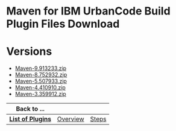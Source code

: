 
Maven for IBM UrbanCode Build Plugin Files Download
===================================================

# Versions

- [Maven-9.913233.zip](https://raw.githubusercontent.com/osmsnbey/todelete2/main/files/UCB/Maven/Maven-9.913233.zip)
- [Maven-8.752932.zip](https://raw.githubusercontent.com/osmsnbey/todelete2/main/files/UCB/Maven/Maven-8.752932.zip)
- [Maven-5.507933.zip](https://raw.githubusercontent.com/osmsnbey/todelete2/main/files/UCB/Maven/Maven-5.507933.zip)
- [Maven-4.410910.zip](https://raw.githubusercontent.com/osmsnbey/todelete2/main/files/UCB/Maven/Maven-4.410910.zip)
- [Maven-3.359912.zip](https://raw.githubusercontent.com/osmsnbey/todelete2/main/files/UCB/Maven/Maven-3.359912.zip)

|Back to ...|||
| :---: | :---: | :---: |
|[**List of Plugins**](../../index.md)|[Overview](./overview.md)|[Steps](./steps.md)|
